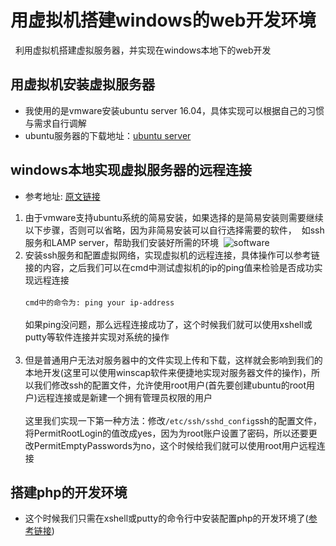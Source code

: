 # 用虚拟机搭建windows的web开发环境
   利用虚拟机搭建虚拟服务器，并实现在windows本地下的web开发

## 用虚拟机安装虚拟服务器
* 我使用的是vmware安装ubuntu server 16.04，具体实现可以根据自己的习惯与需求自行调解
* ubuntu服务器的下载地址：[ubuntu server](https://www.ubuntu.com/download/server)
## windows本地实现虚拟服务器的远程连接
* 参考地址: [原文链接](http://www.linuxidc.com/Linux/2017-01/139530.htm)
1. 由于vmware支持ubuntu系统的简易安装，如果选择的是简易安装则需要继续以下步骤，否则可以省略，因为非简易安装可以自行选择需要的软件，
  如ssh服务和LAMP server，帮助我们安装好所需的环境
  ![software](http://images2015.cnblogs.com/blog/855959/201611/855959-20161115001841310-1770251240.png)<br>
2. 安装ssh服务和配置虚拟网络，实现虚拟机的远程连接，具体操作可以参考链接的内容，之后我们可以在cmd中测试虚拟机的ip的ping值来检验是否成功实现远程连接<br><br>
`cmd中的命令为: ping your ip-address`<br><br>
如果ping没问题，那么远程连接成功了，这个时候我们就可以使用xshell或putty等软件连接并实现对系统的操作<br><br>
3. 但是普通用户无法对服务器中的文件实现上传和下载，这样就会影响到我们的本地开发(这里可以使用winscap软件来便捷地实现对服务器文件的操作)，所以我们修改ssh的配置文件，允许使用root用户(首先要创建ubuntu的root用户)远程连接或是新建一个拥有管理员权限的用户<br><br>
这里我们实现一下第一种方法：修改`/etc/ssh/sshd_config`ssh的配置文件，将PermitRootLogin的值改成yes，因为为root账户设置了密码，所以还要更改PermitEmptyPasswords为no，这个时候给我们就可以使用root用户远程连接
## 搭建php的开发环境
* 这个时候我们只需在xshell或putty的命令行中安装配置php的开发环境了([参考链接](http://www.cnblogs.com/wenanry/archive/2012/11/13/2767779.html))
